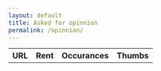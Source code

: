 ```yaml
---
layout: default
title: Asked for opinnion 
permalink: /opinnion/
---
```

<!-- "data": "{\"username\":\"Test1\",\"url\":\"" + url + "\",\"ratePositive\":\"" + positive + "\"}", -->

<table style="margin: 10px auto 0px auto;">
    <tr>
        <th>URL</th>
        <th>Rent</th>
        <th>Occurances</th>
        <th>Thumbs</th>
    </tr>
</table>
<script>
    function getCookie(name) {
        const value = `; ${document.cookie}`;
        const parts = value.split(`; ${name}=`);
        if (parts.length === 2) return parts.pop().split(';').shift();
    }
</script>
<script>  

    function sendOpinion(positive,url,username) {   
        $.ajax(
        {
            "headers": { 
                "Accept": "application/json",
                "Content-Type": "application/json"
            },    
            "dataType": "json",
            "data": "{ \"username\":\"Test1\" , \"url\": \""+ url + "\" , \"ratePositive\": \""+ positive + "\"}",
            "type": "POST",
            "url": "http://localhost:8080/addRatetoDB",
            "success": function(response)
            {
                if(positive===true){
                    alert("up"+username);
                }
                else{
                    alert("down"+username);
                }
            }
        }); 
    }  
</script>  

<script src="\assets\jquery\jquery-3.3.1.min.js"></script>

<script>
    $.ajax(
        {
            "headers": { 
                "Accept": "application/json",
                "Content-Type": "application/json"
            },    
            "dataType": "json",
            "type": "GET",
            "url": "http://localhost:8080/urlData",
            "success": function(response)
            {
                for (var row in response){
                    if(response[row]["url"] !== undefined){
                        $("table").append("<tr> <td>"+JSON.stringify(response[row]["url"])+"<td>"+JSON.stringify(response[row]["rating"])+"</td>"+"<td>"+JSON.stringify(response[row]["occurrences"])+"</td> <td> <button class='thumb-up' onclick='sendOpinion(\"true\","+JSON.stringify(response[row]["url"])+","+getCookie('userName')+")'></button> <button class='thumb-down' onclick='sendOpinion(false,"+JSON.stringify(response[row]["url"])+","+getCookie('userName')+")'></button></td></tr>")
                    }
                }
            }
        });
</script>
